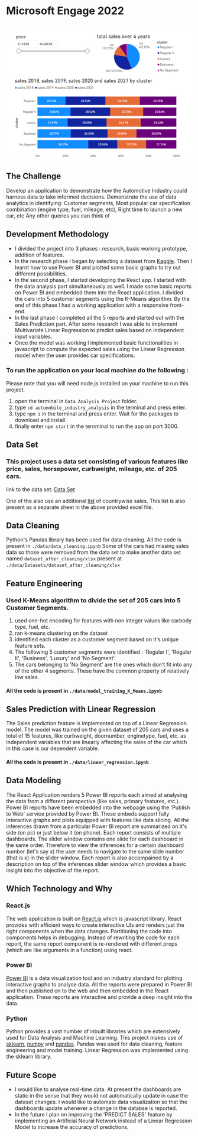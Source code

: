 # Microsoft Engage 2022
# <img src="./automobile_industry_analysis/src/assets/images/md.png" alt="MarineGEO circle logo" style="height: auto; width:auto;"/>
## The Challenge
Develop an application to demonstrate how the Automotive Industry could harness data to take informed decisions. Demonstrate the use of data analytics in identifying:
Customer segments, Most popular car specification combination (engine type, fuel, mileage, etc), Right time to launch a new car, etc
Any other queries you can think of
## Development Methodology 
* I divided the project into 3 phases : research, basic working prototype, addition of features.
* In the research phase I began by selecting a dataset from <a href="https://www.kaggle.com">Kaggle</a>. Then I learnt how to use Power BI and plotted some basic graphs to try out different possibilities.
* In the second phase, I started developing the React app. I started with the data analysis part simultaneously as well. I made some basic reports on Power BI and embedded them into the React application. I divided the cars into 5 customer segments using the K-Means algorithm. By the end of this phase I had a working application with a responsive front-end.
* In the last phase I completed all the 5 reports and started out with the Sales Prediction part. After some research I was able to implement Multivariate Linear Regression to predict sales based on independent input variables.
* Once the model was working I implemented basic functionalities in javascript to compute the expected sales using the Linear Regression model when the user provides car specifications.


### To run the application on your local machine do the following : 
Please note that you will need node.js installed on your machine to run this project.

1. open the terminal in `Data Analysis Project` folder.
2. type `cd automobile_industry_analysis` in the terminal and press enter.
3. type `npm i` in the terminal and press enter. Wait for the packages to download and install.
4. finally enter `npm start` in the ternminal to run the app on port 3000.

## Data Set
### This project uses a data set consisting of various features like price, sales, horsepower, curbweight, mileage, etc. of 205 cars. 


link to the data set: <a href="https://1drv.ms/x/s!AkSxQvIzIp7WkYwOehfepRWpe56ZTQ?e=G2KtMA">Data Set</a>

One of the also use an additional <a href="https://www.factorywarrantylist.com/car-sales-by-country.html">list</a> of countrywise sales. This list is also present as a separate sheet in the above provided excel file.

## Data Cleaning
Python's Pandas library has been used for data cleaning. All the code is present in `./data/data_cleaning.ipynb`
Some of the cars had missing sales data so those were removed from the data set to make another data set named `dataset_after_cleaning/xlsx` present at `./data/Datasets/dataset_after_cleaning/xlsx `

## Feature Engineering

### Used K-Means algorithm to divide the set of 205 cars into 5 Customer Segments.

1. used one-hot encoding for features with non integer values like carbody type, fuel, etc.
2. ran k-means clustering on the dataset
3. identified each cluster as a customer segment based on it's unique feature sets.
4. The following 5 customer segments were identified : 'Regular I', 'Regular II', 'Business', 'Luxury' and 'No Segment'. 
5. The cars belonging to 'No Segment' are the ones which don't fit into any of the other 4 segments. These have the common property of relatively low sales. 
#### All the code is present in `./data/model_training_K_Means.ipynb`

## Sales Prediction with Linear Regression
The Sales prediction feature is implemented on top of a Linear Regression model. The model was trained on the given dataset of 205 cars and uses a total of 15 features, like curbweight, doornumber, enginetype, fuel, etc. as independent variables that are linearly affecting the sales of the car which in this case is our dependent variable.
#### All the code is present in `./data/linear_regression.ipynb`

## Data Modeling
The React Application renders 5 Power BI reports each aimed at analysing the data from a different perspective (like sales, primary features, etc.). Power BI reports have been embedded into the webpage using the 'Publish to Web' service provided by Power BI. These embeds support fully interactive graphs and plots equipped with features like data slicing. All the inferences drawn from a particular Power BI report are summarized on it's side (on pc) or just below it (on phone). Each report consists of multiple dashboards. The slider window contains one slide for each dashboard in the same order. Therefore to view the inferences for a certain dashboard number (let's say x) the user needs to navigate to the same slide number (that is x) in the slider window. Each report is also accompained by a description on top of the inferences slider window which provides a basic insight into the objective of the report.

## Which Technology and Why

### React.js
The web application is built on <a href="https://reactjs.org/">React.js</a> which is javascript library. React provides with efficient ways to create interactive UIs and renders just the right components when the data changes. Partitioning the code into components helps in debugging. Instead of rewriting the code for each report, the same report component is re-rendered with different props (which are like arguments in a function) using react. 

### Power BI
<a href="https://powerbi.microsoft.com/en-au/">Power BI</a> is a data visualization tool and an industry standard for plotting interactive graphs to analyse data. All the reports were prepared in Power BI and then published on to the web and then embedded in the React application. These reports are interactive and provide a deep insight into the data.

### Python 
Python provides a vast number of inbuilt libraries which are extensively used for Data Analysis and Machine Learning. This project makes use of <a href="https://scikit-learn.org/stable/">sklearn</a>, <a href="https://numpy.org/">numpy</a> and <a href="https://pandas.pydata.org/">pandas</a>. Pandas was used for data cleaning, feature engineering and model training. Linear Regression was implemented using the sklearn library. 

## Future Scope
* I would like to analyse real-time data. At present the dashboards are static in the sense that they would not automatically update in case the dataset changes. I would like to automate data visualization so that the dashboards update whenever a change in the databse is reported.
* In the future I plan on improving the 'PREDICT SALES' feature by implementing an Artificial Neural Network instead of a Linear Regression Model to increase the accuracy of predictions.